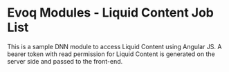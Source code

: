 # Evoq Modules - Liquid Content Job List

This is a sample DNN module to access Liquid Content using Angular JS. A bearer token with read permission for Liquid Content is generated on the server side and passed to the front-end.
